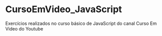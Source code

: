 # CursoEmVideo_JavaScript
Exercícios realizados no curso básico de JavaScript do canal Curso Em Video do Youtube
